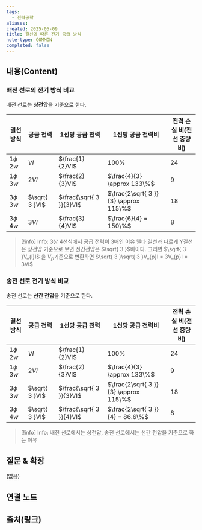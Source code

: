 ```yaml
---
tags:
  - 전력공학
aliases: 
created: 2025-05-09
title: 결선에 따른 전기 공급 방식
note-type: COMMON
completed: false
---
```


## 내용(Content)
### 배전 선로의 전기 방식 비교
배전 선로는 **상전압**을 기준으로 한다.

| 결선 방식         | 공급 전력          | 1선당 공급 전력                | 1선당 공급 전력비                            | 전력 손실 비(전선 중량비) |
| ------------- | -------------- | ------------------------ | ------------------------------------- | --------------- |
| $1\phi \, 2w$ | $VI$           | $\frac{1}{2}VI$          | 100%                                  | 24              |
| $1\phi \, 3w$ | $2VI$          | $\frac{2}{3}VI$          | $\frac{4}{3} \approx 133\%$           | 9               |
| $3\phi \, 3w$ | $\sqrt{ 3 }VI$ | $\frac{\sqrt{ 3 }}{3}VI$ | $\frac{2\sqrt{ 3 }}{3} \approx 115\%$ | 18              |
| $3\phi \, 4w$ | $3VI$          | $\frac{3}{4}VI$          | $\frac{6}{4} = 150\%$                 | 8               |

>[!info] Info: 3상 4선식에서 공급 전력이 3배인 이유
>델타 결선과 다르게 Y결선은 상전압 기준으로 보면 선간전압은 $\sqrt{ 3 }$배이다. 그러면 
>$\sqrt{ 3 }V_{l}I$ 을 $V_{p}$기준으로 변환하면 $\sqrt{ 3 }\sqrt{ 3 }V_{p}I = 3V_{p}I = 3VI$

### 송전 선로 전기 방식 비교
송전 선로는 **선간 전압**을 기준으로 한다.


| 결선 방식         | 공급 전력          | 1선당 공급 전력                | 1선당 공급 전력비                            | 전력 손실 비(전선 중량비) |
| ------------- | -------------- | ------------------------ | ------------------------------------- | --------------- |
| $1\phi \, 2w$ | $VI$           | $\frac{1}{2}VI$          | 100%                                  | 24              |
| $1\phi \, 3w$ | $2VI$          | $\frac{2}{3}VI$          | $\frac{4}{3} \approx 133\%$           | 9               |
| $3\phi \, 3w$ | $\sqrt{ 3 }VI$ | $\frac{\sqrt{ 3 }}{3}VI$ | $\frac{2\sqrt{ 3 }}{3} \approx 115\%$ | 18              |
| $3\phi \, 4w$ | $\sqrt{ 3 }VI$ | $\frac{\sqrt{ 3 }}{4}VI$ | $\frac{2\sqrt{ 3 }}{4} = 86.6\%$      | 8               |

>[!info] Info: 배전 선로에서는 상전압, 송전 선로에서는 선간 전압을 기준으로 하는 이유
>
## 질문 & 확장

(없음)

## 연결 노트

## 출처(링크)

